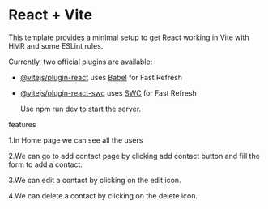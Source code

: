 # React + Vite

This template provides a minimal setup to get React working in Vite with HMR and some ESLint rules.

Currently, two official plugins are available:

- [@vitejs/plugin-react](https://github.com/vitejs/vite-plugin-react/blob/main/packages/plugin-react/README.md) uses [Babel](https://babeljs.io/) for Fast Refresh
- [@vitejs/plugin-react-swc](https://github.com/vitejs/vite-plugin-react-swc) uses [SWC](https://swc.rs/) for Fast Refresh

  Use npm run dev to start the server.

features

1.In Home page we can see all the users

2.We can go to add contact page by clicking add contact button and fill the form to add a contact.

3.We can edit a contact by clicking on the edit icon.

4.We can delete a contact by clicking on the delete icon.
